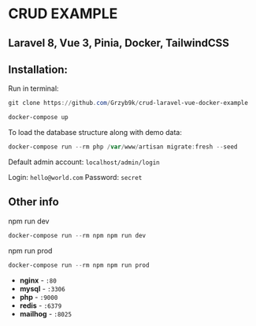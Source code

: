 # CRUD EXAMPLE
## Laravel 8, Vue 3, Pinia, Docker, TailwindCSS


## Installation:

Run in terminal:
```powershell
git clone https://github.com/Grzyb9k/crud-laravel-vue-docker-example
```
```powershell
docker-compose up
```
To load the database structure along with demo data:
```powershell
docker-compose run --rm php /var/www/artisan migrate:fresh --seed
```

Default admin account:
`localhost/admin/login`

Login: `hello@world.com`
Password: `secret`

## Other info

npm run dev
```powershell
docker-compose run --rm npm npm run dev   
```
npm run prod
```powershell
docker-compose run --rm npm npm run prod   
```

- **nginx** - `:80`
- **mysql** - `:3306`
- **php** - `:9000`
- **redis** - `:6379`
- **mailhog** - `:8025` 